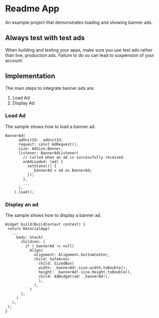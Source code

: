 # Readme App

An example project that demonstrates loading and showing banner ads.

## Always test with test ads

When building and testing your apps, make sure you use test ads rather than
live, production ads. Failure to do so can lead to suspension of your account.

## Implementation

The main steps to integrate banner ads are:

1. Load  Ad
2. Display Ad

### Load Ad
The sample shows how to load a banner ad.

```
BannerAd(
      adUnitId: _adUnitId,
      request: const AdRequest(),
      size: AdSize.Banner,
      listener: BannerAdListener(
        // Called when an ad is successfully received.
        onAdLoaded: (ad) {
          setState(() {
            _bannerAd = ad as BannerAd;
          });
        },
        ...
      ),
    ).load();
 ```

 ### Display an ad
 The sample shows how to display a banner ad.

 ```
Widget build(BuildContext context) {
  return MaterialApp(
    ...
      body: Stack(
        children: [
          if (_bannerAd != null)
            Align(
              alignment: Alignment.bottomCenter,
              child: SafeArea(
                child: SizedBox(
                width: _bannerAd!.size.width.toDouble(),
                height: _bannerAd!.size.height.toDouble(),
                child: AdWidget(ad: _bannerAd!),
                ),
              ),
            )
        ],
      )
    ),
  );
}
 ```
